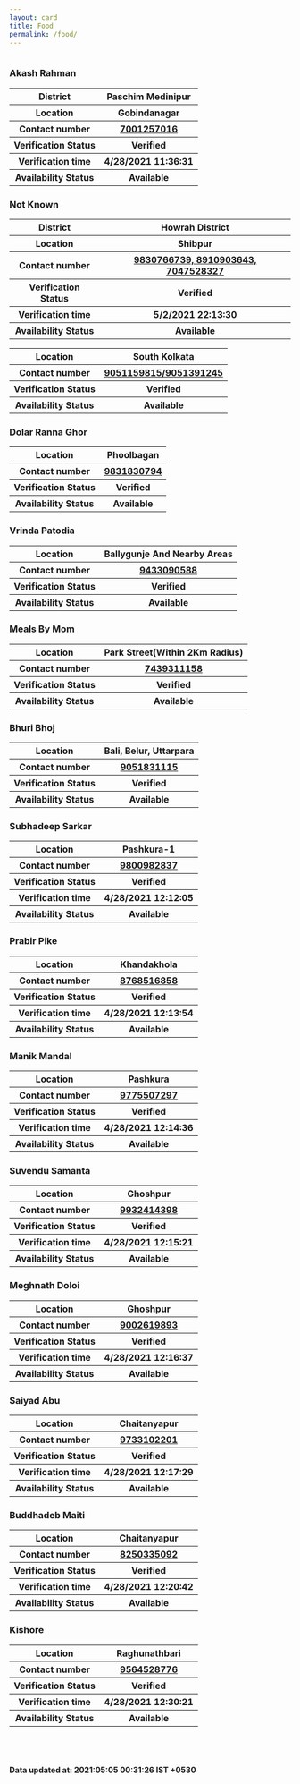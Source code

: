 ```yaml
---
layout: card
title: Food
permalink: /food/
---
```

<div class="row">
	<div class="column">
<div class="card">
<h3>Akash Rahman</h3>

<div class="info"><table>
<tr><th>District</th><th>Paschim Medinipur</th></tr>
<tr><th>Location</th><th>Gobindanagar</th></tr>
<tr><th>Contact number </th><th><a href="tel:7001257016">7001257016</a></th></tr>
<tr><th>Verification  Status</th><th>Verified</th></tr>
<tr><th>Verification time</th><th>4/28/2021 11:36:31</th></tr>
<tr><th>Availability Status</th><th>Available</th></tr>
</table></div></div>
<div class="card">
<h3>Not Known</h3>

<div class="info"><table>
<tr><th>District</th><th>Howrah District</th></tr>
<tr><th>Location</th><th>Shibpur</th></tr>
<tr><th>Contact number </th><th><a href="tel:9830766739, 8910903643, 7047528327">9830766739, 8910903643, 7047528327</a></th></tr>
<tr><th>Verification  Status</th><th>Verified</th></tr>
<tr><th>Verification time</th><th>5/2/2021 22:13:30</th></tr>
<tr><th>Availability Status</th><th>Available</th></tr>
</table></div></div>
<div class="card">
<div class="info"><table>
<tr><th>Location</th><th>South Kolkata</th></tr>
<tr><th>Contact number </th><th><a href="tel:9051159815/9051391245">9051159815/9051391245</a></th></tr>
<tr><th>Verification  Status</th><th>Verified</th></tr>
<tr><th>Availability Status</th><th>Available</th></tr>
</table></div></div>
<div class="card">
<h3>Dolar Ranna Ghor</h3>

<div class="info"><table>
<tr><th>Location</th><th>Phoolbagan</th></tr>
<tr><th>Contact number </th><th><a href="tel:9831830794">9831830794</a></th></tr>
<tr><th>Verification  Status</th><th>Verified</th></tr>
<tr><th>Availability Status</th><th>Available</th></tr>
</table></div></div>
<div class="card">
<h3>Vrinda Patodia</h3>

<div class="info"><table>
<tr><th>Location</th><th>Ballygunje And Nearby Areas</th></tr>
<tr><th>Contact number </th><th><a href="tel:9433090588">9433090588</a></th></tr>
<tr><th>Verification  Status</th><th>Verified</th></tr>
<tr><th>Availability Status</th><th>Available</th></tr>
</table></div></div>
<div class="card">
<h3>Meals By Mom</h3>

<div class="info"><table>
<tr><th>Location</th><th>Park Street(Within 2Km Radius)</th></tr>
<tr><th>Contact number </th><th><a href="tel:7439311158">7439311158</a></th></tr>
<tr><th>Verification  Status</th><th>Verified</th></tr>
<tr><th>Availability Status</th><th>Available</th></tr>
</table></div></div>
<div class="card">
<h3>Bhuri Bhoj</h3>

<div class="info"><table>
<tr><th>Location</th><th>Bali, Belur, Uttarpara</th></tr>
<tr><th>Contact number </th><th><a href="tel:9051831115">9051831115</a></th></tr>
<tr><th>Verification  Status</th><th>Verified</th></tr>
<tr><th>Availability Status</th><th>Available</th></tr>
</table></div></div>
<div class="card">
<h3>Subhadeep Sarkar</h3>

<div class="info"><table>
<tr><th>Location</th><th>Pashkura-1 </th></tr>
<tr><th>Contact number </th><th><a href="tel:9800982837">9800982837</a></th></tr>
<tr><th>Verification  Status</th><th>Verified</th></tr>
<tr><th>Verification time</th><th>4/28/2021 12:12:05</th></tr>
<tr><th>Availability Status</th><th>Available</th></tr>
</table></div></div>
<div class="card">
<h3>Prabir Pike</h3>

<div class="info"><table>
<tr><th>Location</th><th>Khandakhola</th></tr>
<tr><th>Contact number </th><th><a href="tel:8768516858">8768516858</a></th></tr>
<tr><th>Verification  Status</th><th>Verified</th></tr>
<tr><th>Verification time</th><th>4/28/2021 12:13:54</th></tr>
<tr><th>Availability Status</th><th>Available</th></tr>
</table></div></div>
<div class="card">
<h3>Manik Mandal</h3>

<div class="info"><table>
<tr><th>Location</th><th>Pashkura</th></tr>
<tr><th>Contact number </th><th><a href="tel:9775507297">9775507297</a></th></tr>
<tr><th>Verification  Status</th><th>Verified</th></tr>
<tr><th>Verification time</th><th>4/28/2021 12:14:36</th></tr>
<tr><th>Availability Status</th><th>Available</th></tr>
</table></div></div>
<div class="card">
<h3>Suvendu Samanta</h3>

<div class="info"><table>
<tr><th>Location</th><th>Ghoshpur</th></tr>
<tr><th>Contact number </th><th><a href="tel:9932414398">9932414398</a></th></tr>
<tr><th>Verification  Status</th><th>Verified</th></tr>
<tr><th>Verification time</th><th>4/28/2021 12:15:21</th></tr>
<tr><th>Availability Status</th><th>Available</th></tr>
</table></div></div>
<div class="card">
<h3>Meghnath Doloi</h3>

<div class="info"><table>
<tr><th>Location</th><th>Ghoshpur</th></tr>
<tr><th>Contact number </th><th><a href="tel:9002619893">9002619893</a></th></tr>
<tr><th>Verification  Status</th><th>Verified</th></tr>
<tr><th>Verification time</th><th>4/28/2021 12:16:37</th></tr>
<tr><th>Availability Status</th><th>Available</th></tr>
</table></div></div>
<div class="card">
<h3>Saiyad Abu</h3>

<div class="info"><table>
<tr><th>Location</th><th>Chaitanyapur</th></tr>
<tr><th>Contact number </th><th><a href="tel:9733102201">9733102201</a></th></tr>
<tr><th>Verification  Status</th><th>Verified</th></tr>
<tr><th>Verification time</th><th>4/28/2021 12:17:29</th></tr>
<tr><th>Availability Status</th><th>Available</th></tr>
</table></div></div>
<div class="card">
<h3>Buddhadeb Maiti </h3>

<div class="info"><table>
<tr><th>Location</th><th>Chaitanyapur</th></tr>
<tr><th>Contact number </th><th><a href="tel:8250335092">8250335092</a></th></tr>
<tr><th>Verification  Status</th><th>Verified</th></tr>
<tr><th>Verification time</th><th>4/28/2021 12:20:42</th></tr>
<tr><th>Availability Status</th><th>Available</th></tr>
</table></div></div>
<div class="card">
<h3>Kishore </h3>

<div class="info"><table>
<tr><th>Location</th><th>Raghunathbari</th></tr>
<tr><th>Contact number </th><th><a href="tel:9564528776">9564528776</a></th></tr>
<tr><th>Verification  Status</th><th>Verified</th></tr>
<tr><th>Verification time</th><th>4/28/2021 12:30:21</th></tr>
<tr><th>Availability Status</th><th>Available</th></tr>
</table></div></div>
</div>
</div> <br><br>
<h4> Data updated at: 2021:05:05 00:31:26 IST +0530 </h4>